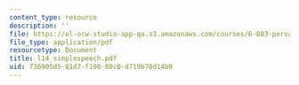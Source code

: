 ```yaml
---
content_type: resource
description: ''
file: https://ol-ocw-studio-app-qa.s3.amazonaws.com/courses/6-883-pervasive-human-centric-computing-sma-5508-spring-2006/736905d581d7f19080c0d719b78d14b9_l14_simplespeech.pdf
file_type: application/pdf
resourcetype: Document
title: l14_simplespeech.pdf
uid: 736905d5-81d7-f190-80c0-d719b78d14b9
---
```

